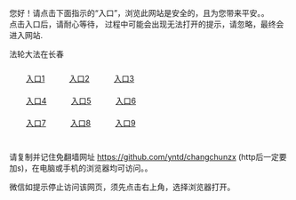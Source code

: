 您好！请点击下面指示的“入口”，浏览此网站是安全的，且为您带来平安。。 <br/>
点击入口后，请耐心等待， 过程中可能会出现无法打开的提示，请忽略，最终会进入网站. </br>

法轮大法在长春<br/>
<div style="padding:10px"><a style="margin:20px" target="_blank" href="https://dqdlrvpll2f5.cloudfront.net/2Qpsp?xeape" id="ccLink1" rel="nofollow">入口1</a> <a target="_blank" style="margin:20px" href="https://d24jcfo9eypxe4.cloudfront.net/2Qpsp?gajjjlv" id="ccLink2" rel="nofollow">入口2</a> <a style="margin:20px" target="_blank" href="https://d25lixjfmkjwc.cloudfront.net/2Qpsp?mycdijs" id="ccLink3" rel="nofollow">入口3</a></div>

<div style="padding:10px" ><a style="margin:20px" target="_blank" href="https://dqdlrvpll2f5.cloudfront.net/2Qpsp?xeape" id="ccLink4" rel="nofollow">入口4</a> <a style="margin:20px" href="https://d24jcfo9eypxe4.cloudfront.net/2Qpsp?gajjjlv" target="_blank" id="ccLink5" rel="nofollow">入口5</a> <a style="margin:20px" href="https://d25lixjfmkjwc.cloudfront.net/2Qpsp?mycdijs" target="_blank" id="ccLink6" rel="nofollow">入口6</a></div>

<div style="padding:10px"><a style="margin:20px" target="_blank" href="https://dqdlrvpll2f5.cloudfront.net/2Qpsp?xeape" id="ccLink7" rel="nofollow">入口7</a> <a style="margin:20px" href="https://d24jcfo9eypxe4.cloudfront.net/2Qpsp?gajjjlv" target="_blank" id="ccLink8" rel="nofollow">入口8</a> <a style="margin:20px" target="_blank" href="https://d25lixjfmkjwc.cloudfront.net/2Qpsp?mycdijs" id="ccLink9" rel="nofollow">入口9</a></div>

<br/>



请复制并记住免翻墙网址 https://github.com/yntd/changchunzx (http后一定要加s)，在电脑或手机的浏览器均可访问。。<br/>

微信如提示停止访问该网页，须先点击右上角，选择浏览器打开。

